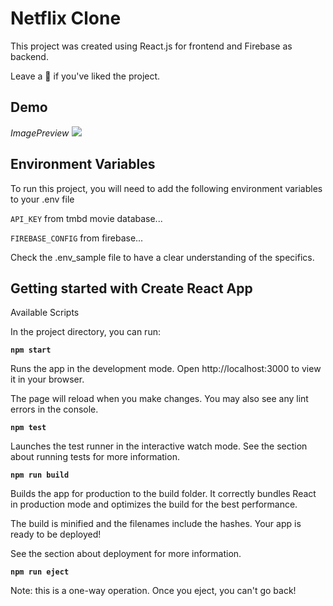 
# Netflix Clone

This project was created using React.js for frontend and Firebase as backend.

Leave a 🌟 if you've liked the project.
## Demo

<I>ImagePreview</I>
![](https://github.com/Thanushh/Netflix-React-Clone/blob/main/project-screenshots/project-image-preview.gif)


## Environment Variables

To run this project, you will need to add the following environment variables to your .env file

`API_KEY` from tmbd movie database...

`FIREBASE_CONFIG` from firebase...

Check the .env_sample file to have a clear understanding of the specifics.
 


## Getting started with Create React App

Available Scripts

In the project directory, you can run:

**`npm start`**

Runs the app in the development mode.
Open http://localhost:3000 to view it in your browser.

The page will reload when you make changes.
You may also see any lint errors in the console.

**`npm test`**

Launches the test runner in the interactive watch mode.
See the section about running tests for more information.

**`npm run build`**

Builds the app for production to the build folder.
It correctly bundles React in production mode and optimizes the build for the best performance.

The build is minified and the filenames include the hashes.
Your app is ready to be deployed!

See the section about deployment for more information.

**`npm run eject`**

Note: this is a one-way operation. Once you eject, you can't go back!

